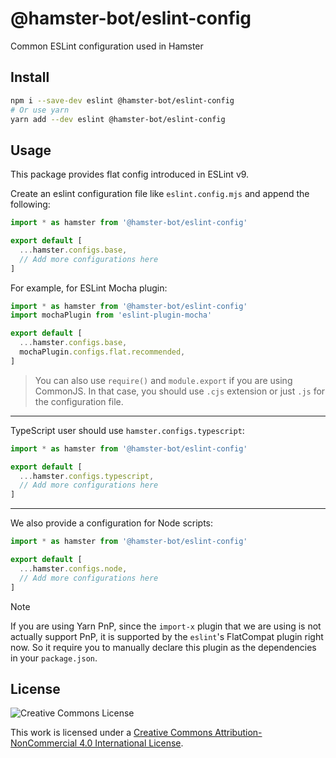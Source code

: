 # @hamster-bot/eslint-config

Common ESLint configuration used in Hamster

## Install

```bash
npm i --save-dev eslint @hamster-bot/eslint-config
# Or use yarn
yarn add --dev eslint @hamster-bot/eslint-config
```

## Usage

This package provides flat config introduced in ESLint v9.

Create an eslint configuration file like `eslint.config.mjs` and append the following:

```js file=eslint.config.mjs
import * as hamster from '@hamster-bot/eslint-config'

export default [
  ...hamster.configs.base,
  // Add more configurations here
]
```

For example, for ESLint Mocha plugin:

```js file=eslint.config.mjs
import * as hamster from '@hamster-bot/eslint-config'
import mochaPlugin from 'eslint-plugin-mocha'

export default [
  ...hamster.configs.base,
  mochaPlugin.configs.flat.recommended,
]
```

> You can also use `require()` and `module.export` if you are using CommonJS.
> In that case, you should use `.cjs` extension or just `.js` for the configuration file.

------

TypeScript user should use `hamster.configs.typescript`:

```js file=eslint.config.mjs
import * as hamster from '@hamster-bot/eslint-config'

export default [
  ...hamster.configs.typescript,
  // Add more configurations here
]
```

------

We also provide a configuration for Node scripts:

```js file=eslint.config.mjs
import * as hamster from '@hamster-bot/eslint-config'

export default [
  ...hamster.configs.node,
  // Add more configurations here
]
```

> [!NOTE]
> If you are using Yarn PnP, since the `import-x` plugin that we are using is not
> actually support PnP, it is supported by the `eslint`'s FlatCompat plugin right now.
> So it require you to manually declare this plugin as the dependencies in your `package.json`.

## License

![Creative Commons License](https://i.creativecommons.org/l/by-nc/4.0/88x31.png)

This work is licensed under a [Creative Commons Attribution-NonCommercial 4.0 International License](http://creativecommons.org/licenses/by-nc/4.0/).
